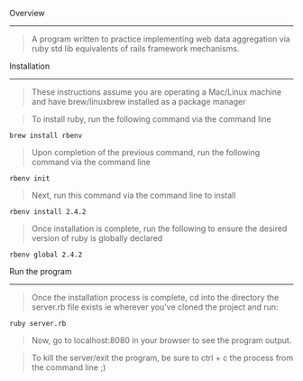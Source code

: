 Overview

----
> A program written to practice implementing web data aggregation via ruby std lib equivalents of rails framework mechanisms.

Installation

----
> These instructions assume you are operating a Mac/Linux machine and have
  brew/linuxbrew installed as a package manager

> To install ruby, run the following command via the command line

 ``brew install rbenv``

> Upon completion of the previous command, run the following command via the
  command line

 ``rbenv init``

> Next, run this command via the command line to install

 ``rbenv install 2.4.2``

> Once installation is complete, run the following to ensure the desired version
  of ruby is globally declared

 ``rbenv global 2.4.2``

Run the program

----
> Once the installation process is complete, cd into the directory the server.rb
  file exists ie wherever you've cloned the project and run:

 ``ruby server.rb``

> Now, go to localhost:8080 in your browser to see the program output.

> To kill the server/exit the program, be sure to ctrl + c the process from the
  command line ;)

